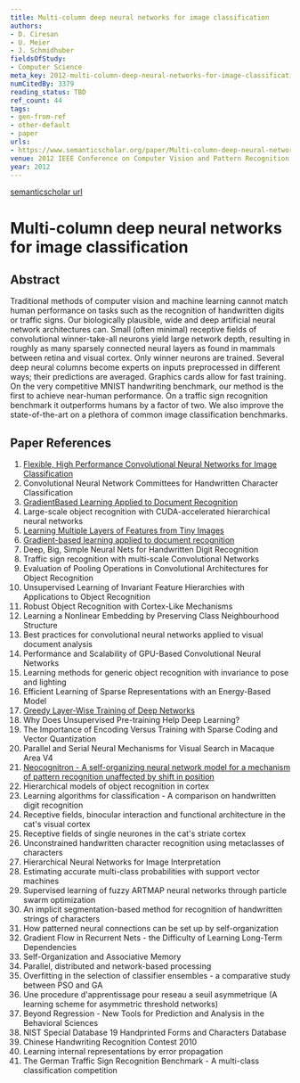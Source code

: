 ```yaml
---
title: Multi-column deep neural networks for image classification
authors:
- D. Ciresan
- U. Meier
- J. Schmidhuber
fieldsOfStudy:
- Computer Science
meta_key: 2012-multi-column-deep-neural-networks-for-image-classification
numCitedBy: 3379
reading_status: TBD
ref_count: 44
tags:
- gen-from-ref
- other-default
- paper
urls:
- https://www.semanticscholar.org/paper/Multi-column-deep-neural-networks-for-image-Ciresan-Meier/398c296d0cc7f9d180f84969f8937e6d3a413796?sort=total-citations
venue: 2012 IEEE Conference on Computer Vision and Pattern Recognition
year: 2012
---
```


[semanticscholar url](https://www.semanticscholar.org/paper/Multi-column-deep-neural-networks-for-image-Ciresan-Meier/398c296d0cc7f9d180f84969f8937e6d3a413796?sort=total-citations)

# Multi-column deep neural networks for image classification

## Abstract

Traditional methods of computer vision and machine learning cannot match human performance on tasks such as the recognition of handwritten digits or traffic signs. Our biologically plausible, wide and deep artificial neural network architectures can. Small (often minimal) receptive fields of convolutional winner-take-all neurons yield large network depth, resulting in roughly as many sparsely connected neural layers as found in mammals between retina and visual cortex. Only winner neurons are trained. Several deep neural columns become experts on inputs preprocessed in different ways; their predictions are averaged. Graphics cards allow for fast training. On the very competitive MNIST handwriting benchmark, our method is the first to achieve near-human performance. On a traffic sign recognition benchmark it outperforms humans by a factor of two. We also improve the state-of-the-art on a plethora of common image classification benchmarks.

## Paper References

1. [Flexible, High Performance Convolutional Neural Networks for Image Classification](2011-flexible-high-performance-convolutional-neural-networks-for-image-classification)
2. Convolutional Neural Network Committees for Handwritten Character Classification
3. [GradientBased Learning Applied to Document Recognition](2001-gradientbased-learning-applied-to-document-recognition)
4. Large-scale object recognition with CUDA-accelerated hierarchical neural networks
5. [Learning Multiple Layers of Features from Tiny Images](2009-learning-multiple-layers-of-features-from-tiny-images)
6. [Gradient-based learning applied to document recognition](1998-lenet5.md)
7. Deep, Big, Simple Neural Nets for Handwritten Digit Recognition
8. Traffic sign recognition with multi-scale Convolutional Networks
9. Evaluation of Pooling Operations in Convolutional Architectures for Object Recognition
10. Unsupervised Learning of Invariant Feature Hierarchies with Applications to Object Recognition
11. Robust Object Recognition with Cortex-Like Mechanisms
12. Learning a Nonlinear Embedding by Preserving Class Neighbourhood Structure
13. Best practices for convolutional neural networks applied to visual document analysis
14. Performance and Scalability of GPU-Based Convolutional Neural Networks
15. Learning methods for generic object recognition with invariance to pose and lighting
16. Efficient Learning of Sparse Representations with an Energy-Based Model
17. [Greedy Layer-Wise Training of Deep Networks](2006-greedy-layer-wise-training-of-deep-networks)
18. Why Does Unsupervised Pre-training Help Deep Learning?
19. The Importance of Encoding Versus Training with Sparse Coding and Vector Quantization
20. Parallel and Serial Neural Mechanisms for Visual Search in Macaque Area V4
21. [Neocognitron - A self-organizing neural network model for a mechanism of pattern recognition unaffected by shift in position](2004-neocognitron-a-self-organizing-neural-network-model-for-a-mechanism-of-pattern-recognition-unaffected-by-shift-in-position)
22. Hierarchical models of object recognition in cortex
23. Learning algorithms for classification - A comparison on handwritten digit recognition
24. Receptive fields, binocular interaction and functional architecture in the cat's visual cortex
25. Receptive fields of single neurones in the cat's striate cortex
26. Unconstrained handwritten character recognition using metaclasses of characters
27. Hierarchical Neural Networks for Image Interpretation
28. Estimating accurate multi-class probabilities with support vector machines
29. Supervised learning of fuzzy ARTMAP neural networks through particle swarm optimization
30. An implicit segmentation-based method for recognition of handwritten strings of characters
31. How patterned neural connections can be set up by self-organization
32. Gradient Flow in Recurrent Nets - the Difficulty of Learning Long-Term Dependencies
33. Self-Organization and Associative Memory
34. Parallel, distributed and network-based processing
35. Overfitting in the selection of classifier ensembles - a comparative study between PSO and GA
36. Une procedure d'apprentissage pour reseau a seuil asymmetrique (A learning scheme for asymmetric threshold networks)
37. Beyond Regression - New Tools for Prediction and Analysis in the Behavioral Sciences
38. NIST Special Database 19 Handprinted Forms and Characters Database
39. Chinese Handwriting Recognition Contest 2010
40. Learning internal representations by error propagation
41. The German Traffic Sign Recognition Benchmark - A multi-class classification competition
